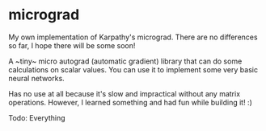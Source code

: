 # micrograd
My own implementation of Karpathy's micrograd. There are no differences so far, I hope there will be some soon!

A ~tiny~ micro autograd (automatic gradient) library that can do some calculations on scalar values. You can use it to implement some very basic neural networks.

Has no use at all because it's slow and impractical without any matrix operations. However, I learned something and had fun while building it! :)

Todo: Everything

